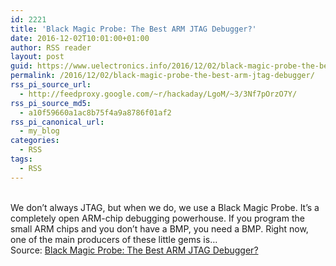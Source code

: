 ```yaml
---
id: 2221
title: 'Black Magic Probe: The Best ARM JTAG Debugger?'
date: 2016-12-02T10:01:00+01:00
author: RSS reader
layout: post
guid: https://www.uelectronics.info/2016/12/02/black-magic-probe-the-best-arm-jtag-debugger/
permalink: /2016/12/02/black-magic-probe-the-best-arm-jtag-debugger/
rss_pi_source_url:
  - http://feedproxy.google.com/~r/hackaday/LgoM/~3/3Nf7pOrzO7Y/
rss_pi_source_md5:
  - a10f59660a1ac8b75f4a9a8786f01af2
rss_pi_canonical_url:
  - my_blog
categories:
  - RSS
tags:
  - RSS
---
```

&#013;  
We don’t always JTAG, but when we do, we use a Black Magic Probe. It’s a completely open ARM-chip debugging powerhouse. If you program the small ARM chips and you don’t have a BMP, you need a BMP. Right now, one of the main producers of these little gems is…&#013;  
Source: <a href="http://feedproxy.google.com/~r/hackaday/LgoM/~3/3Nf7pOrzO7Y/" target="_blank">Black Magic Probe: The Best ARM JTAG Debugger?</a>